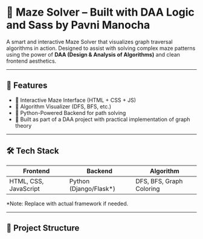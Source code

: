 # 🧠 Maze Solver – Built with DAA Logic and Sass by Pavni Manocha

A smart and interactive Maze Solver that visualizes graph traversal algorithms in action. Designed to assist with solving complex maze patterns using the power of **DAA (Design & Analysis of Algorithms)** and clean frontend aesthetics.

---

## 🚀 Features

- 🎯 Interactive Maze Interface (HTML + CSS + JS)
- 🧭 Algorithm Visualizer (DFS, BFS, etc.)
- 🔌 Python-Powered Backend for path solving
- 🧠 Built as part of a DAA project with practical implementation of graph theory

---

## 🛠️ Tech Stack

| Frontend | Backend | Algorithm |
|----------|---------|-----------|
| HTML, CSS, JavaScript | Python (Django/Flask*) | DFS, BFS, Graph Coloring |

*Note: Replace with actual framework if needed.

---

## 📁 Project Structure

<!-- 📦DAA/
┣ 📂BE/ # Backend logic
┣ 📂solver/ # Maze-solving algorithms
┣ 📜index.html # Landing page
┣ 📜btn.css # Button styles
┣ 📜script.js # Frontend logic
┣ 📜styles.css # Page styling
┣ 📜manage.py # Server startup
┣ 📜db.sqlite3 # SQLite database -->
